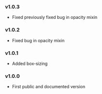 ### v1.0.3

* Fixed previously fixed bug in opacity mixin

### v1.0.2

* Fixed bug in opacity mixin

### v1.0.1

* Added box-sizing

### v1.0.0

* First public and documented version